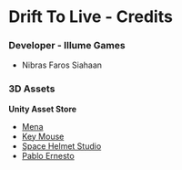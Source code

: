 # Drift To Live - Credits

### Developer - Illume Games

  - Nibras Faros Siahaan
  
  
### 3D Assets

**Unity Asset Store**
  - [Mena](https://assetstore.unity.com/packages/tools/physics/prometeo-car-controller-209444)
  - [Key Mouse](https://assetstore.unity.com/packages/2d/textures-materials/sky/customizable-skybox-174576)
  - [Space Helmet Studio](https://assetstore.unity.com/packages/3d/vehicles/land/4-toon-city-cars-205608)
  - [Pablo Ernesto](https://assetstore.unity.com/packages/3d/vehicles/land/low-poly-pixelated-beetle-car-181450)
